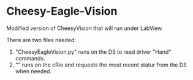 Cheesy-Eagle-Vision
===================

Modified version of CheesyVision that will run under LabView.

There are two files needed:

1) "CheesyEagleVision.py" runs on the DS to read driver "Hand" commands.
2) "" runs on the cRio and requests the most recent statur from the DS when needed.
